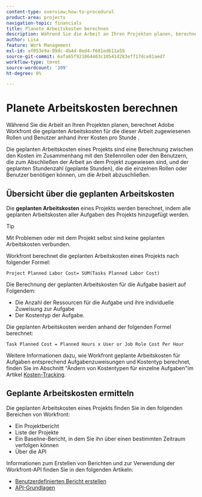 ```yaml
---
content-type: overview;how-to-procedural
product-area: projects
navigation-topic: financials
title: Planete Arbeitskosten berechnen
description: Während Sie die Arbeit an Ihren Projekten planen, berechnet Adobe Workfront die geplanten Arbeitskosten für die dieser Arbeit zugewiesenen Rollen und Benutzer anhand ihrer Kosten pro Stunde .
author: Lisa
feature: Work Management
exl-id: af053e9a-09dc-4b4d-8ed4-f681ed611a59
source-git-commit: 6afa65f921864403c10541d283ef717dce81aed7
workflow-type: tm+mt
source-wordcount: '309'
ht-degree: 0%

---
```


# Planete Arbeitskosten berechnen

Während Sie die Arbeit an Ihren Projekten planen, berechnet Adobe Workfront die geplanten Arbeitskosten für die dieser Arbeit zugewiesenen Rollen und Benutzer anhand ihrer Kosten pro Stunde .

Die geplanten Arbeitskosten eines Projekts sind eine Berechnung zwischen den Kosten im Zusammenhang mit den Stellenrollen oder den Benutzern, die zum Abschließen der Arbeit an dem Projekt zugewiesen sind, und der geplanten Stundenzahl (geplante Stunden), die die einzelnen Rollen oder Benutzer benötigen können, um die Arbeit abzuschließen.

## Übersicht über die geplanten Arbeitskosten

Die **geplanten Arbeitskosten** eines Projekts werden berechnet, indem alle geplanten Arbeitskosten aller Aufgaben des Projekts hinzugefügt werden.

>[!TIP]
>
>Mit Problemen oder mit dem Projekt selbst sind keine geplanten Arbeitskosten verbunden.

Workfront berechnet die geplanten Arbeitskosten eines Projekts nach folgender Formel:

```
Project Planned Labor Cost= SUM(Tasks Planned Labor Cost)
```

Die Berechnung der geplanten Arbeitskosten für die Aufgabe basiert auf Folgendem:

* Die Anzahl der Ressourcen für die Aufgabe und ihre individuelle Zuweisung zur Aufgabe
* Der Kostentyp der Aufgabe.

Die geplanten Arbeitskosten werden anhand der folgenden Formel berechnet:

```
Task Planned Cost = Planned Hours x User or Job Role Cost Per Hour
```

Weitere Informationen dazu, wie Workfront geplante Arbeitskosten für Aufgaben entsprechend Aufgabenzuweisungen und Kostentyp berechnet, finden Sie im Abschnitt &quot;Ändern von Kostentypen für einzelne Aufgaben&quot;im Artikel [Kosten-Tracking](../../../manage-work/projects/project-finances/track-costs.md).

## Geplante Arbeitskosten ermitteln

Die geplanten Arbeitskosten eines Projekts finden Sie in den folgenden Bereichen von Workfront:

* Ein Projektbericht
* Liste der Projekte
* Ein Baseline-Bericht, in dem Sie ihn über einen bestimmten Zeitraum verfolgen können
* Über die API

Informationen zum Erstellen von Berichten und zur Verwendung der Workfront-API finden Sie in den folgenden Artikeln:

* [Benutzerdefinierten Bericht erstellen](../../../reports-and-dashboards/reports/creating-and-managing-reports/create-custom-report.md)
* [API-Grundlagen](../../../wf-api/general/api-basics.md)
